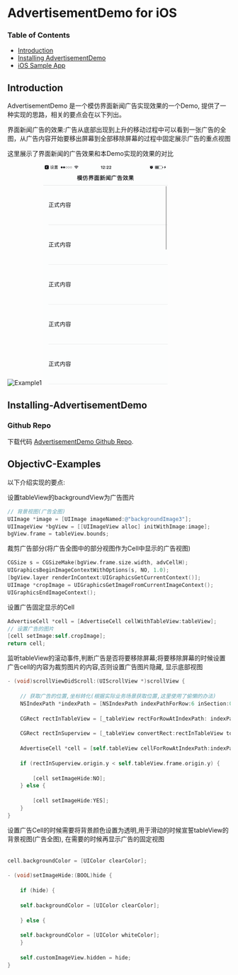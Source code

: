 # AdvertisementDemo  for iOS 

### Table of Contents
- [Introduction](#introduction)
- [Installing AdvertisementDemo](#installing-AdvertisementDemo)
- [iOS Sample App](#ObjectivC-Examples)

## Introduction

AdvertisementDemo 是一个模仿界面新闻广告实现效果的一个Demo, 提供了一种实现的思路，相关的要点会在以下列出。

界面新闻广告的效果:广告从底部出现到上升的移动过程中可以看到一张广告的全图，从广告内容开始要移出屏幕到全部移除屏幕的过程中固定展示广告的重点视图

这里展示了界面新闻的广告效果和本Demo实现的效果的对比

![Example1](_Gifs/example.gif)
![Example2](_Gifs/demo.gif)

## Installing-AdvertisementDemo

### Github Repo

下载代码 [AdvertisementDemo Github Repo](https://github.com/yuhengZhu/AdvertisementDemo/).

## ObjectivC-Examples

以下介绍实现的要点:

设置tableView的backgroundView为广告图片

```objective-c
// 背景视图(广告全图)
UIImage *image = [UIImage imageNamed:@"backgroundImage3"];
UIImageView *bgView = [[UIImageView alloc] initWithImage:image];
bgView.frame = tableView.bounds;
```

裁剪广告部分(将广告全图中的部分视图作为Cell中显示的广告视图)

```objective-c
CGSize s = CGSizeMake(bgView.frame.size.width, advCellH);
UIGraphicsBeginImageContextWithOptions(s, NO, 1.0);
[bgView.layer renderInContext:UIGraphicsGetCurrentContext()];
UIImage *cropImage = UIGraphicsGetImageFromCurrentImageContext();
UIGraphicsEndImageContext();
```

设置广告固定显示的Cell

```objective-c
AdvertiseCell *cell = [AdvertiseCell cellWithTableView:tableView];
// 设置广告的图片
[cell setImage:self.cropImage];
return cell;
```

监听tableView的滚动事件,判断广告是否将要移除屏幕;将要移除屏幕的时候设置广告cell的内容为裁剪图片的内容,否则设置广告图片隐藏, 显示底部视图

```objective-c
- (void)scrollViewDidScroll:(UIScrollView *)scrollView {

    // 获取广告的位置,坐标转化(根据实际业务场景获取位置,这里使用了偷懒的办法)
    NSIndexPath *indexPath = [NSIndexPath indexPathForRow:6 inSection:0];

    CGRect rectInTableView = [_tableView rectForRowAtIndexPath: indexPath];

    CGRect rectInSuperview = [_tableView convertRect:rectInTableView toView:[_tableView superview]];

    AdvertiseCell *cell = [self.tableView cellForRowAtIndexPath:indexPath];

    if (rectInSuperview.origin.y < self.tableView.frame.origin.y) {

        [cell setImageHide:NO];
    } else {
    
        [cell setImageHide:YES];
    }
}
```

设置广告Cell的时候需要将背景颜色设置为透明,用于滑动的时候宣誓tableView的背景视图(广告全图), 在需要的时候再显示广告的固定视图

```objective-c

cell.backgroundColor = [UIColor clearColor];

- (void)setImageHide:(BOOL)hide {

    if (hide) {

    self.backgroundColor = [UIColor clearColor];

    } else {

    self.backgroundColor = [UIColor whiteColor];
    }

    self.customImageView.hidden = hide;
}

```
